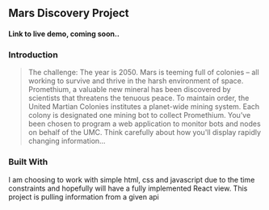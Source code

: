## Mars Discovery Project

#### Link to live demo, coming soon..

### Introduction

> The challenge: The year is 2050. Mars is teeming full of colonies – all working to survive and thrive in the harsh environment of space. Promethium, a valuable new mineral has been discovered by scientists that threatens the tenuous peace. To maintain order, the United Martian Colonies institutes a planet-wide mining system. Each colony is designated one mining bot to collect Promethium. You’ve been chosen to program a web application to monitor bots and nodes on behalf of the UMC. Think carefully about how you'll display rapidly changing information...

### Built With

I am choosing to work with simple html, css and javascript due to the time constraints and hopefully will have a fully implemented React view. This project is pulling information from a given api
